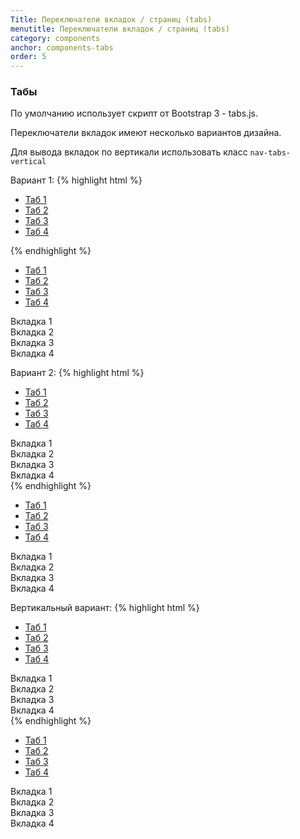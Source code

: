 ```yaml
---
Title: Переключатели вкладок / страниц (tabs)
menutitle: Переключатели вкладок / страниц (tabs)
category: components
anchor: components-tabs
order: 5
---
```


### Табы
По умолчанию использует скрипт от Bootstrap 3 - tabs.js.

Переключатели вкладок имеют несколько вариантов дизайна.

Для вывода вкладок по вертикали использовать класс `nav-tabs-vertical`

Вариант 1:
{% highlight html %}
<ul class="nav-pills" role="tablist">
  <li class="active">
    <a href="#tab-1" role="tab" data-toggle="tab">Таб 1</a>
  </li>
  <li class="">
    <a href="#tab-2" role="tab" data-toggle="tab">Таб 2</a>
  </li>
  <li class="">
    <a href="#tab-3" role="tab" data-toggle="tab">Таб 3</a>
  </li>
  <li class="">
    <a href="#tab-4" role="tab" data-toggle="tab">Таб 4</a>
  </li>
</ul>
{% endhighlight %}

<div class="bs-docs-example">
  <ul class="nav-tabs nav-pills pt-10 pb-10" role="tablist">
    <li class="">
      <a href="#tabLink-1" role="tab" data-toggle="tab">Таб 1</a>
    </li>
    <li class="">
      <a href="#tabLink-2" role="tab" data-toggle="tab">Таб 2</a>
    </li>
    <li class="">
      <a href="#tabLink-3" role="tab" data-toggle="tab">Таб 3</a>
    </li>
    <li class="">
      <a href="#tabLink-4" role="tab" data-toggle="tab">Таб 4</a>
    </li>
  </ul>
  <div class="tab-content">
    <div class="tab-pane active" role="tabpanel" id="#tabLink-1">
      Вкладка 1
    </div>
    <div class="tab-pane" role="tabpanel" id="#tabLink-2">
      Вкладка 2
    </div>
    <div class="tab-pane" role="tabpanel" id="#tabLink-3">
      Вкладка 3
    </div>
    <div class="tab-pane" role="tabpanel" id="#tabLink-4">
      Вкладка 4
    </div>
  </div>
</div>

Вариант 2:
{% highlight html %}
<ul class="nav-tabs pt-10 pb-10" role="tablist">
  <li class="nav-item active">
    <a class="nav-link" href="#tab-1" role="tab" data-toggle="tab">Таб 1</a>
  </li>
  <li class="nav-item">
    <a class="nav-link" href="#tab-2" role="tab" data-toggle="tab">Таб 2</a>
  </li>
  <li class="nav-item">
    <a class="nav-link" href="#tab-3" role="tab" data-toggle="tab">Таб 3</a>
  </li>
  <li class="nav-item">
    <a class="nav-link" href="#tab-4" role="tab" data-toggle="tab">Таб 4</a>
  </li>
</ul>
<div class="tab-content">
  <div class="tab-pane active" role="tabpanel" id="tab-1">
    Вкладка 1
  </div>
  <div class="tab-pane" role="tabpanel" id="tab-2">
    Вкладка 2
  </div>
  <div class="tab-pane" role="tabpanel" id="tab-3">
    Вкладка 3
  </div>
  <div class="tab-pane" role="tabpanel" id="tab-4">
    Вкладка 4
  </div>
</div>
{% endhighlight %}
<div class="bs-docs-example">
  <ul class="nav-tabs pt-10 pb-10" role="tablist">
    <li class="nav-item active">
      <a class="nav-link" href="#tab-1" role="tab" data-toggle="tab">Таб 1</a>
    </li>
    <li class="nav-item">
      <a class="nav-link" href="#tab-2" role="tab" data-toggle="tab">Таб 2</a>
    </li>
    <li class="nav-item">
      <a class="nav-link" href="#tab-3" role="tab" data-toggle="tab">Таб 3</a>
    </li>
    <li class="nav-item">
      <a class="nav-link" href="#tab-4" role="tab" data-toggle="tab">Таб 4</a>
    </li>
  </ul>
  <div class="tab-content">
    <div class="tab-pane active" role="tabpanel" id="tab-1">
      Вкладка 1
    </div>
    <div class="tab-pane" role="tabpanel" id="tab-2">
      Вкладка 2
    </div>
    <div class="tab-pane" role="tabpanel" id="tab-3">
      Вкладка 3
    </div>
    <div class="tab-pane" role="tabpanel" id="tab-4">
      Вкладка 4
    </div>
  </div>
</div>

Вертикальный вариант:
{% highlight html %}
<div class="row">
  <div class="col-sm-4">
    <ul class="nav-tabs-vertical pt-10 pb-10" role="tablist">
      <li class="nav-item active">
        <a class="nav-link" href="#tab-1" role="tab" data-toggle="tab">Таб 1</a>
      </li>
      <li class="nav-item">
        <a class="nav-link" href="#tab-2" role="tab" data-toggle="tab">Таб 2</a>
      </li>
      <li class="nav-item">
        <a class="nav-link" href="#tab-3" role="tab" data-toggle="tab">Таб 3</a>
      </li>
      <li class="nav-item">
        <a class="nav-link" href="#tab-4" role="tab" data-toggle="tab">Таб 4</a>
      </li>
    </ul>
  </div>
  <div class="col-sm-8">  
    <div class="tab-content">
      <div class="tab-pane active" role="tabpanel" id="tab-1">
        Вкладка 1
      </div>
      <div class="tab-pane" role="tabpanel" id="tab-2">
        Вкладка 2
      </div>
      <div class="tab-pane" role="tabpanel" id="tab-3">
        Вкладка 3
      </div>
      <div class="tab-pane" role="tabpanel" id="tab-4">
        Вкладка 4
      </div>
    </div>
  </div>
</div>
{% endhighlight %}

<div class="bs-docs-example">
  <div class="row">
    <div class="col-sm-4">
      <ul class="nav-tabs-vertical pt-10 pb-10" role="tablist">
        <li class="nav-item active">
          <a class="nav-link" href="#tab-1" role="tab" data-toggle="tab">Таб 1</a>
        </li>
        <li class="nav-item">
          <a class="nav-link" href="#tab-2" role="tab" data-toggle="tab">Таб 2</a>
        </li>
        <li class="nav-item">
          <a class="nav-link" href="#tab-3" role="tab" data-toggle="tab">Таб 3</a>
        </li>
        <li class="nav-item">
          <a class="nav-link" href="#tab-4" role="tab" data-toggle="tab">Таб 4</a>
        </li>
      </ul>
    </div>
    <div class="col-sm-8">  
      <div class="tab-content">
        <div class="tab-pane active" role="tabpanel" id="tab-1">
          Вкладка 1
        </div>
        <div class="tab-pane" role="tabpanel" id="tab-2">
          Вкладка 2
        </div>
        <div class="tab-pane" role="tabpanel" id="tab-3">
          Вкладка 3
        </div>
        <div class="tab-pane" role="tabpanel" id="tab-4">
          Вкладка 4
        </div>
      </div>
    </div>
  </div>
</div>